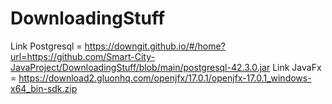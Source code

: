 # DownloadingStuff
Link Postgresql = https://downgit.github.io/#/home?url=https://github.com/Smart-City-JavaProject/DownloadingStuff/blob/main/postgresql-42.3.0.jar
Link JavaFx = https://download2.gluonhq.com/openjfx/17.0.1/openjfx-17.0.1_windows-x64_bin-sdk.zip
